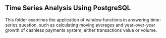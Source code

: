 ## Time Series Analysis Using PostgreSQL
This folder examines the application of window functions in answering time-series question, such as calculating moving averages and year-over-year growth
of cashless payments system, either transactions value or volume.
